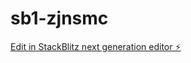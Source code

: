 # sb1-zjnsmc

[Edit in StackBlitz next generation editor ⚡️](https://stackblitz.com/~/github.com/suwyopbe/sb1-zjnsmc)